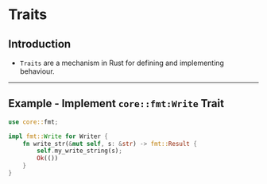 # Traits

## Introduction

* `Traits` are a mechanism in Rust for defining and implementing behaviour.

---

## Example - Implement `core::fmt:Write` Trait

```rust
use core::fmt;

impl fmt::Write for Writer {
    fn write_str(&mut self, s: &str) -> fmt::Result {
        self.my_write_string(s);
        Ok(())
    }
}
```


